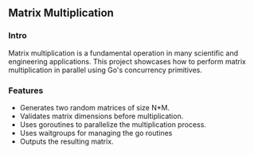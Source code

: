 ## Matrix Multiplication

### Intro
Matrix multiplication is a fundamental operation in many scientific and engineering applications. This project showcases how to perform matrix multiplication in parallel using Go's concurrency primitives.

### Features

- Generates two random matrices of size N*M.
- Validates matrix dimensions before multiplication.
- Uses goroutines to parallelize the multiplication process.
- Uses waitgroups for managing the go routines
- Outputs the resulting matrix.

